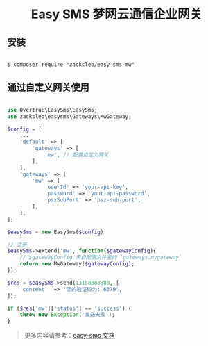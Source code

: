 <h1 align="center">Easy SMS 梦网云通信企业网关</h1>

## 安装

```shell

$ composer require "zacksleo/easy-sms-mw"

```

## 通过自定义网关使用

```php

use Overtrue\EasySms\EasySms;
use zacksleo\easysms\Gateways\MwGateway;

$config = [
    ...
    'default' => [
        'gateways' => [
            'mw', // 配置自定义网关
        ],
    ],
    'gateways' => [
        'mw' => [
            'userId' => 'your-api-key',
            'password' => 'your-api-password',
            'pszSubPort' => 'psz-sub-port',
        ],
    ],
];

$easySms = new EasySms($config);

// 注册
$easySms->extend('mw', function($gatewayConfig){
    // $gatewayConfig 来自配置文件里的 `gateways.mygateway`
    return new MwGateway($gatewayConfig);
});

$res = $easySms->send(13188888888, [
    'content'  => '您的验证码为: 6379',
]);

if ($res['mw']['status'] == 'success') {
    throw new Exception('发送失败');
}
```

> 更多内容请参考：[easy-sms 文档](https://github.com/overtrue/easy-sms)
